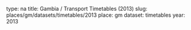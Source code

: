 type: na
title: Gambia / Transport Timetables (2013)
slug: places/gm/datasets/timetables/2013
place: gm
dataset: timetables
year: 2013
